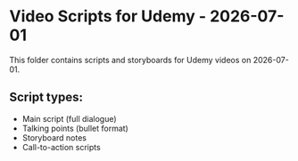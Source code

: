 # Video Scripts for Udemy - 2026-07-01

This folder contains scripts and storyboards for Udemy videos on 2026-07-01.

## Script types:
- Main script (full dialogue)
- Talking points (bullet format)
- Storyboard notes
- Call-to-action scripts
